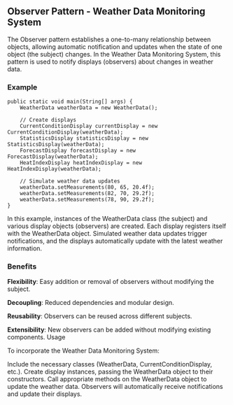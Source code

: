 ## Observer Pattern - Weather Data Monitoring System
The Observer pattern establishes a one-to-many relationship between objects, allowing automatic notification and updates when the state of one object (the subject) changes. In the Weather Data Monitoring System, this pattern is used to notify displays (observers) about changes in weather data.

### Example

```
public static void main(String[] args) {
    WeatherData weatherData = new WeatherData();

    // Create displays
    CurrentConditionDisplay currentDisplay = new CurrentConditionDisplay(weatherData);
    StatisticsDisplay statisticsDisplay = new StatisticsDisplay(weatherData);
    ForecastDisplay forecastDisplay = new ForecastDisplay(weatherData);
    HeatIndexDisplay heatIndexDisplay = new HeatIndexDisplay(weatherData);

    // Simulate weather data updates
    weatherData.setMeasurements(80, 65, 20.4f);
    weatherData.setMeasurements(82, 70, 29.2f);
    weatherData.setMeasurements(78, 90, 29.2f);
}

```

In this example, instances of the WeatherData class (the subject) and various display objects (observers) are created. Each display registers itself with the WeatherData object. Simulated weather data updates trigger notifications, and the displays automatically update with the latest weather information.

### Benefits
**Flexibility**: Easy addition or removal of observers without modifying the subject.

**Decoupling**: Reduced dependencies and modular design.

**Reusability**: Observers can be reused across different subjects.

**Extensibility**: New observers can be added without modifying existing components.
Usage

To incorporate the Weather Data Monitoring System:

Include the necessary classes (WeatherData, CurrentConditionDisplay, etc.).
Create display instances, passing the WeatherData object to their constructors.
Call appropriate methods on the WeatherData object to update the weather data.
Observers will automatically receive notifications and update their displays.